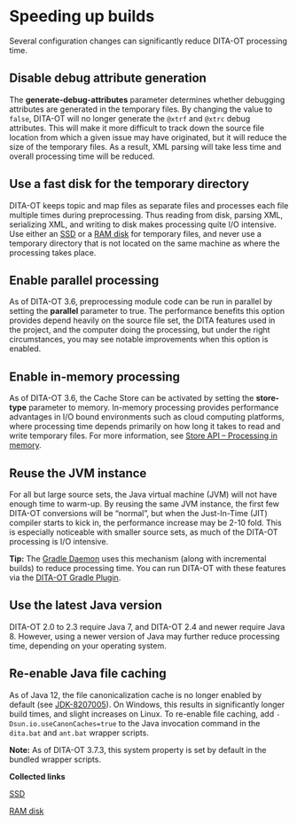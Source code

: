 # Speeding up builds

Several configuration changes can significantly reduce DITA-OT processing time.

## Disable debug attribute generation

The **generate-debug-attributes** parameter determines whether debugging attributes are generated in the temporary files. By changing the value to `false`, DITA-OT will no longer generate the `@xtrf` and `@xtrc` debug attributes. This will make it more difficult to track down the source file location from which a given issue may have originated, but it will reduce the size of the temporary files. As a result, XML parsing will take less time and overall processing time will be reduced.

## Use a fast disk for the temporary directory

DITA-OT keeps topic and map files as separate files and processes each file multiple times during preprocessing. Thus reading from disk, parsing XML, serializing XML, and writing to disk makes processing quite I/O intensive. Use either an [SSD](http://en.wikipedia.org/wiki/Solid-state_drive) or a [RAM disk](http://en.wikipedia.org/wiki/RAM_drive) for temporary files, and never use a temporary directory that is not located on the same machine as where the processing takes place.

## Enable parallel processing

As of DITA-OT 3.6, preprocessing module code can be run in parallel by setting the **parallel** parameter to true. The performance benefits this option provides depend heavily on the source file set, the DITA features used in the project, and the computer doing the processing, but under the right circumstances, you may see notable improvements when this option is enabled.

## Enable in-memory processing

As of DITA-OT 3.6, the Cache Store can be activated by setting the **store-type** parameter to memory. In-memory processing provides performance advantages in I/O bound environments such as cloud computing platforms, where processing time depends primarily on how long it takes to read and write temporary files. For more information, see [Store API – Processing in memory](../reference/store-api.md).

## Reuse the JVM instance

For all but large source sets, the Java virtual machine \(JVM\) will not have enough time to warm-up. By reusing the same JVM instance, the first few DITA-OT conversions will be “normal”, but when the Just-In-Time \(JIT\) compiler starts to kick in, the performance increase may be 2-10 fold. This is especially noticeable with smaller source sets, as much of the DITA-OT processing is I/O intensive.

**Tip:** The [Gradle Daemon](https://docs.gradle.org/current/userguide/gradle_daemon.html) uses this mechanism \(along with incremental builds\) to reduce processing time. You can run DITA-OT with these features via the [DITA-OT Gradle Plugin](https://github.com/eerohele/dita-ot-gradle).

## Use the latest Java version

DITA-OT 2.0 to 2.3 require Java 7, and DITA-OT 2.4 and newer require Java 8. However, using a newer version of Java may further reduce processing time, depending on your operating system.

## Re-enable Java file caching

As of Java 12, the file canonicalization cache is no longer enabled by default \(see [JDK-8207005](https://bugs.openjdk.org/browse/JDK-8207005)\). On Windows, this results in significantly longer build times, and slight increases on Linux. To re-enable file caching, add `-Dsun.io.useCanonCaches=true` to the Java invocation command in the `dita.bat` and `ant.bat` wrapper scripts.

**Note:** As of DITA-OT 3.7.3, this system property is set by default in the bundled wrapper scripts.

**Collected links**  


[SSD](http://en.wikipedia.org/wiki/Solid-state_drive)

[RAM disk](http://en.wikipedia.org/wiki/RAM_drive)

